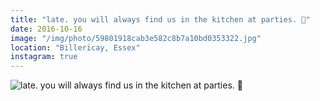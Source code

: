 ```yaml
---
title: "late. you will always find us in the kitchen at parties. 🍰"
date: 2016-10-16
image: "/img/photo/59801918cab3e582c8b7a10bd0353322.jpg"
location: "Billericay, Essex"
instagram: true
---
```


![late. you will always find us in the kitchen at parties. 🍰](/img/photo/59801918cab3e582c8b7a10bd0353322.jpg)
